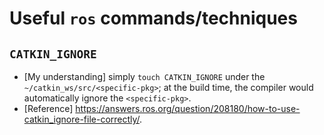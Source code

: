 # Useful `ros` commands/techniques

## `CATKIN_IGNORE`
* [My understanding] simply `touch CATKIN_IGNORE` under the `~/catkin_ws/src/<specific-pkg>`; at the build time, the compiler would automatically ignore the `<specific-pkg>`.
* [Reference] https://answers.ros.org/question/208180/how-to-use-catkin_ignore-file-correctly/.